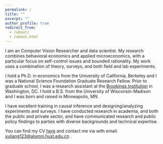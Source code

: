 ```yaml
---
permalink: /
title: ""
excerpt: ""
author_profile: true
redirect_from:
  - /about/
  - /about.html
---
```


I am an Computer Vision Researcher and data scientist. My research combines behavioral economics and applied microeconomics, with a particular focus on self-control issues and bounded rationality. My work uses a combination of theory, surveys, and both field and lab experiments.

I hold a Ph.D. in economics from the University of California, Berkeley and I was a National Science Foundation Graduate Research Fellow. Prior to graduate school, I was a research assistant at the [Brookings Institution](https://www.brookings.edu/) in Washington, DC. I hold a B.S. from the University of Wisconsin-Madison and I was born and raised in Minneapolis, MN.

I have excellent training in causal inference and designing/analyzing experiments and surveys. I have conducted research in academia, and both the public and private sector, and have communicated research and public policy findings to parties with diverse backgrounds and technical expertise.

You can find my CV [here](https://ekoepcke.github.io/files/CV_LiangXu.pdf) and contact me via with email: <xuliang123@alumni.hust.edu.cn> .
